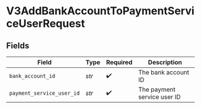 # V3AddBankAccountToPaymentServiceUserRequest


## Fields

| Field                       | Type                        | Required                    | Description                 |
| --------------------------- | --------------------------- | --------------------------- | --------------------------- |
| `bank_account_id`           | *str*                       | :heavy_check_mark:          | The bank account ID         |
| `payment_service_user_id`   | *str*                       | :heavy_check_mark:          | The payment service user ID |
